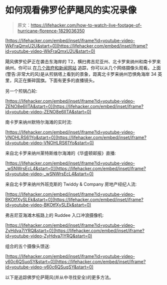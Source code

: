 # 如何观看佛罗伦萨飓风的实况录像

> 原文：<https://lifehacker.com/how-to-watch-live-footage-of-hurricane-florence-1829036350>

 [https://lifehacker.com/embed/inset/iframe?id=youtube-video-WkFraQmxU2U&start=0](https://lifehacker.com/embed/inset/iframe?id=youtube-video-WkFraQmxU2U&start=0) 

飓风佛罗伦萨正在袭击东海岸的 T2，横扫弗吉尼亚州、北卡罗来纳州和南卡罗来纳州。你可以 [在几个政府和新闻网站](https://lifehacker.com/track-hurricane-florence-with-these-tools-1828938960) 追踪，你可以从几个网络摄像头观看。上面(警告:非常大的风)是从煎锅塔上看到的景象，距离北卡罗来纳州恐惧角海岸 34 英里，风正在撕碎国旗。下面有更多的直播镜头。



另一个煎锅凸轮:

 [https://lifehacker.com/embed/inset/iframe?id=youtube-video-ZENO8e6IITA&start=0](https://lifehacker.com/embed/inset/iframe?id=youtube-video-ZENO8e6IITA&start=0) 

南卡罗来纳州默特尔海滩的实时流:

 [https://lifehacker.com/embed/inset/iframe?id=youtube-video-VNOHLRS61Yo&start=0](https://lifehacker.com/embed/inset/iframe?id=youtube-video-VNOHLRS61Yo&start=0) 

来自北卡罗来纳州莱特斯维尔海滩的《华盛顿邮报》直播:

 [https://lifehacker.com/embed/inset/iframe?id=youtube-video-_wSNWrsEcL4&start=0](https://lifehacker.com/embed/inset/iframe?id=youtube-video-_wSNWrsEcL4&start=0) 

来自北卡罗来纳州外班克斯的 Twiddy & Company 房地产经纪人流:

 [https://lifehacker.com/embed/inset/iframe?id=youtube-video-BKOtfXySLEk&start=0](https://lifehacker.com/embed/inset/iframe?id=youtube-video-BKOtfXySLEk&start=0) 

弗吉尼亚海滩木板路上的 Ruddee 入口冲浪摄像机:

 [https://lifehacker.com/embed/inset/iframe?id=youtube-video-ZyHdva7iYRQ&start=0](https://lifehacker.com/embed/inset/iframe?id=youtube-video-ZyHdva7iYRQ&start=0) 

组合的五个摄像头馈送:

 [https://lifehacker.com/embed/inset/iframe?id=youtube-video-v60c6QSuqSY&start=0](https://lifehacker.com/embed/inset/iframe?id=youtube-video-v60c6QSuqSY&start=0) 

以下是追踪佛罗伦萨飓风(并从中寻找安全)的更多方法。